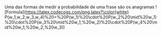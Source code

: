 Uma das formas de medir a probabilidade de uma frase são os anagramas
![Formula](https://latex.codecogs.com/png.latex?\color{white} P(w_1,w_2,w_3,w_4)%20=%20P(w_1)%20\cdot%20P(w_2%20\mid%20w_1)%20\cdot%20P(w_3%20\mid%20w_1,%20w_2)%20\cdot%20P(w_4%20\mid%20w_1,%20w_2,%20w_3))

